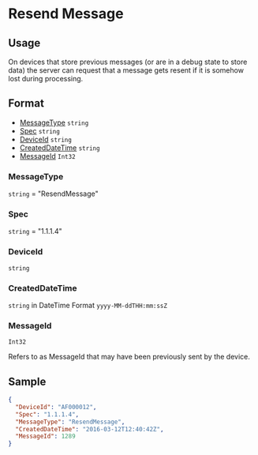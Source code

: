 # Resend Message

## Usage
On devices that store previous messages (or are in a debug state to store data) the server can request that a message gets resent if it is somehow lost during processing.

## Format

* [MessageType](#messagetype) ```string```
* [Spec](#spec) ```string```
* [DeviceId](#deviceid) ```string```
* [CreatedDateTime](#createddatetime) ```string```
* [MessageId](#messageid) ```Int32```


### MessageType
```string``` = "ResendMessage"

### Spec
```string``` = "1.1.1.4"

### DeviceId
```string``` 

### CreatedDateTime
```string``` in DateTime Format ```yyyy-MM-ddTHH:mm:ssZ```

### MessageId
```Int32```

Refers to as MessageId that may have been previously sent by the device.

## Sample
```JSON
{
  "DeviceId": "AF000012",
  "Spec": "1.1.1.4",
  "MessageType": "ResendMessage",
  "CreatedDateTime": "2016-03-12T12:40:42Z",
  "MessageId": 1289
}

```
